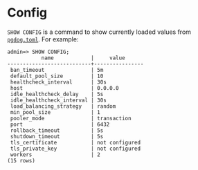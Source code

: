 # Config

`SHOW CONFIG` is a command to show currently loaded values from [`pgdog.toml`](../configuration/pgdog.toml/general.md). For example:

```
admin=> SHOW CONFIG;
           name            |     value
---------------------------+----------------
 ban_timeout               | 5m
 default_pool_size         | 10
 healthcheck_interval      | 30s
 host                      | 0.0.0.0
 idle_healthcheck_delay    | 5s
 idle_healthcheck_interval | 30s
 load_balancing_strategy   | random
 min_pool_size             | 1
 pooler_mode               | transaction
 port                      | 6432
 rollback_timeout          | 5s
 shutdown_timeout          | 5s
 tls_certificate           | not configured
 tls_private_key           | not configured
 workers                   | 2
(15 rows)
```
